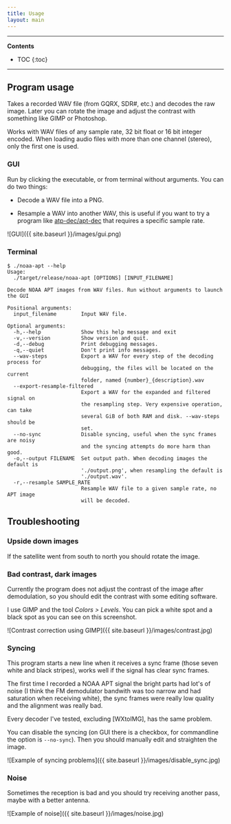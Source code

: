 ```yaml
---
title: Usage
layout: main
---
```


---

**Contents**

- TOC
{:toc}

---

## Program usage

Takes a recorded WAV file (from GQRX, SDR#, etc.) and decodes the raw image.
Later you can rotate the image and adjust the contrast with something like GIMP
or Photoshop.

Works with WAV files of any sample rate, 32 bit float or 16 bit integer encoded.
When loading audio files with more than one channel (stereo), only the first one
is used.

### GUI

Run by clicking the executable, or from terminal without arguments. You can do
two things:

- Decode a WAV file into a PNG.

- Resample a WAV into another WAV, this is useful if you want to try a program
  like [atp-dec/apt-dec] that requires a specific sample rate.

![GUI]({{ site.baseurl }}/images/gui.png)

### Terminal

```
$ ./noaa-apt --help
Usage:
  ./target/release/noaa-apt [OPTIONS] [INPUT_FILENAME]

Decode NOAA APT images from WAV files. Run without arguments to launch the GUI

Positional arguments:
  input_filename        Input WAV file.

Optional arguments:
  -h,--help             Show this help message and exit
  -v,--version          Show version and quit.
  -d,--debug            Print debugging messages.
  -q,--quiet            Don't print info messages.
  --wav-steps           Export a WAV for every step of the decoding process for
                        debugging, the files will be located on the current
                        folder, named {number}_{description}.wav
  --export-resample-filtered
                        Export a WAV for the expanded and filtered signal on
                        the resampling step. Very expensive operation, can take
                        several GiB of both RAM and disk. --wav-steps should be
                        set.
  --no-sync             Disable syncing, useful when the sync frames are noisy
                        and the syncing attempts do more harm than good.
  -o,--output FILENAME  Set output path. When decoding images the default is
                        './output.png', when resampling the default is
                        './output.wav'.
  -r,--resample SAMPLE_RATE
                        Resample WAV file to a given sample rate, no APT image
                        will be decoded.

```

## Troubleshooting

### Upside down images

If the satellite went from south to north you should rotate the image.

### Bad contrast, dark images

Currently the program does not adjust the contrast of the image after
demodulation, so you should edit the contrast with some editing software.

I use GIMP and the tool _Colors > Levels_. You can pick a white spot and a black
spot as you can see on this screenshot.

![Contrast correction using GIMP]({{ site.baseurl }}/images/contrast.jpg)

### Syncing

This program starts a new line when it receives a sync frame (those seven white
and black stripes), works well if the signal has clear sync frames.

The first time I recorded a NOAA APT signal the bright parts had lot's of noise
(I think the FM demodulator bandwith was too narrow and had saturation when
receiving white), the sync frames were really low quality and the alignment was
really bad.

Every decoder I've tested, excluding [WXtoIMG], has the same problem.

You can disable the syncing (on GUI there is a checkbox, for commandline the
option is `--no-sync`). Then you should manually edit and straighten the image.

![Example of syncing problems]({{ site.baseurl }}/images/disable_sync.jpg)

### Noise

Sometimes the reception is bad and you should try receiving another pass, maybe
with a better antenna.

![Example of noise]({{ site.baseurl }}/images/noise.jpg)

[atp-dec/apt-dec]: https://github.com/csete/aptdec
